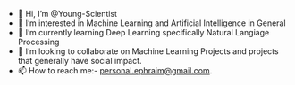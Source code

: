 - 👋 Hi, I’m @Young-Scientist
- 👀 I’m interested in Machine Learning and Artificial Intelligence in General
- 🌱 I’m currently learning Deep Learning specifically Natural Langiage Processing
- 💞️ I’m looking to collaborate on Machine Learning Projects and projects that generally have social impact.
- 📫 How to reach me:- personal.ephraim@gmail.com.

<!---
Young-Scientist/Young-Scientist is a ✨ special ✨ repository because its `README.md` (this file) appears on your GitHub profile.
You can click the Preview link to take a look at your changes.
--->
